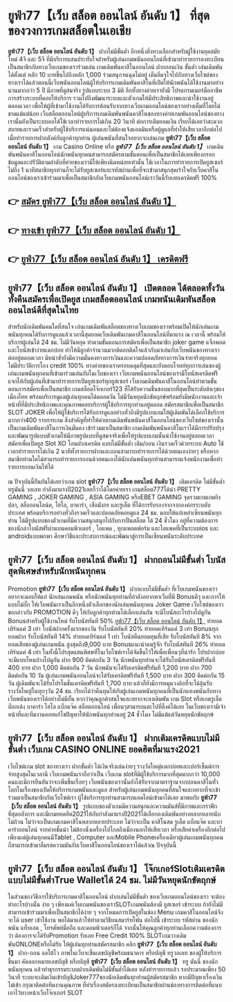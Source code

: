 # ยูฟ่า77【เว็บ สล็อต ออนไลน์ อันดับ 1】  ที่สุดของวงการเกมสล็อตในเอเชีย

**ยูฟ่า77【เว็บ สล็อต ออนไลน์ อันดับ 1】** ฝากไม่มีขั้นต่ำ  อีกหนึ่งสิ่งทางเลือกสำหรับผู้ใช้งานยุคสมัยใหม่ 4จี และ 5จี ที่มีบริการแสนประทับใจสำหรับผู้เล่นเกมพนันออนไลน์ที่เข้ามาทำรายการลงทะเบียนเป็นสมาชิกกับทางเว็บเกมของเราร่วมเล่น เกมเดิมพันคาสิโนออนไลน์ ฝากถอนเงิน ขั้นต่ำ เล่นเดิมพันได้ตั้งแต่ หลัก 10 บาทขึ้นไปถึงหลัก 1,000 ร่วมสนุกจนฉุดไม่อยู่ เต็มอิ่มจุใจไปกับทางเว็บไซต์ของทางเราได้แล้วตอนนี้เว็บพนันออนไลน์ผู้ให้บริการเกมเดิมพันคาสิโนที่เปิดให้นักพนันได้ใช้งานมาอย่างนานมากกว่า 5 ปี มีภาพที่ดูสมจริง รูปแบบระบบ 3 มิติ
อีกทั้งทางค่ายเรายังมี โปรแกรมเมอร์มืออาชีพการสร้างระบบที่คอยให้บริการ  รวมไปถึงพัฒนาระบบและตัวเกมให้มีประสิทธิภาพและน่าใช้งานอยู่ตลอดเวลา เพื่อให้ผู้ที่เข้ามาใช้งานได้รับการต้อนรับจากทางเว็บเกมออนไลน์ของเราอย่างเต็มที่โดยไม่ขาดแม้แต่น้อย เว็บสล็อตออนไลน์ผู้บริการเกมเดิมพันพนันคาสิโนของทางค่ายเกมพันออนไลน์ของทางเรานั้นยังเป็นระบบออโต้ใช้เวลาทำรายการไม่เกิน 20 วินาที ต่อการเติมยอดเงิน เรียกได้เลยว่าสะดวกสบายและรวดเร็วสำหรับผู้ใช้บริการแน่นอนและไม่ต้องแจ้งแอดมินหรือผู้ดูแลที่ทำให้เสียเวลาอีกต่อไปเมื่อทำรายการฝากตังค์กับลูกค้าทุกท่าน
ผู้เล่นพนันที่สนใจอยากจะเล่นเกม **ยูฟ่า77【เว็บ สล็อต ออนไลน์ อันดับ 1】** เกม Casino Online หรือ ***ยูฟ่า77【เว็บ สล็อต ออนไลน์ อันดับ 1】*** เกมเดิมพันพนันคาสิโนออนไลน์นักพนันทุกคนสามารถสมัครตามขั้นตอนเพื่อเป็นสมาชิกได้เลยเพียงกรอกข้อมูลและปรัวัติตามลำดับที่ค่ายของเรามีให้เพียงนิดหน่อยเท่านั้น ใช้เวลาในการทำรายการเปิดยูสเซอร์ไม่ถึง 1 นาทีสมาชิกทุกท่านก็จะได้รับยูสเซอร์และรหัสผ่านเพื่อที่จะเข้ามาสนุกสุดเร้าใจกับเว็บคาสิโนออนไลน์ของเราเข้าร่วมมาเพื่อเป็นสมาชิกกับเว็บเกมพนันออนไลน์เราวันนี้รับเลยเครดิตฟรี 100%

## 👉 [สมัคร ยูฟ่า77【เว็บ สล็อต ออนไลน์ อันดับ 1】](https://archa888.com/)
## 👉 [ทางเข้า ยูฟ่า77【เว็บ สล็อต ออนไลน์ อันดับ 1】](https://archa888.com/)
## 👉 [ยูฟ่า77【เว็บ สล็อต ออนไลน์ อันดับ 1】 เครดิตฟรี](https://archa888.com/)

## ยูฟ่า77【เว็บ สล็อต ออนไลน์ อันดับ 1】 เปิดตลอด ได้ตลอดทั้งวันทั้งคืนสมัครเพื่อเปิดยูส เกมสล็อตออนไลน์ เกมพนันเดิมพันสล็อตออนไลน์ดีที่สุดในไทย

สำหรับนักเดิมพันคนใดที่สนใจ เล่นเกมเดิมพันสล็อตของทางเว็บเกมของเราพร้อมเปิดให้นักเล่นเกมพนันทุกคนได้รับการดูแลแล้วเวลานี้สุดยอดเว็บเดิมพันเกมคาสิโนออนไลน์ที่มาแรง ณ เวลานี้ พร้อมให้บริการผู้เล่นได้ 24 ชม. ไม่มีวันหยุด ทำตามขั้นตอนการสมัครเพื่อเป็นสมาชิก joker game แจ็กพอตและโบนัสเข้าง่ายแตกบ่อย ทำให้มีลูกค้าจำนวนมากติดอกติดใจแล้วกับมาเล่นกับเว็บพนันของทางเราต่ออยู่ตลอดเวลา มิหนำซ้ำยังมีความมั่นคงทางการเงินและความปลอดภัยทางการเงินจ่ายจริงทุกยอดไม่มีประวัติการโกง credit 100% ทางค่ายของเราครอบคลุมที่สุดและยังตอบโจทย์ทุกการเล่นของผู้เล่นเกมพนันทุกคนที่เข้ามาร่วมเล่นกับในเว็บของเรา
เว็บเกมพนันออนไลน์ของเรามีโบนัสเครดิตฟรีแจกให้กับผู้เล่นที่เข้ามาทำรายการเปิดยูสเซอร์ทุกยูสเซอร์ เว็บเกมเดิมพันคาสิโนออนไลน์ทำตามขั้นตอนการสมัครเพื่อเป็นสมาชิก เกมสล็อตโจ๊กเกอร์123 ที่ได้รับความชื่นชอบมากที่สุดเป็นระดับต้นๆของเมืองไทย พร้อมบริการดูแลผู้เล่นทุกคนได้ตลอดวัน ไม่มีวันหยุดนักขัตฤกษ์พร้อมยังมีพนักงานและเจ้าหน้าที่ที่มีประสิทธิภาพและคุณภาพคอยบริการผู้ใช้บริการทุกท่านอยู่ตลอด สมัครสมาชิกเพื่อเป็นสมาชิก SLOT JOKER เพื่อให้ผู้ใช้บริการได้รับการดูแลอย่างทั่วถึงมีรูปแบบเกมให้ผู้เดิมพันได้เลือกใช้บริการมากกว่า400 รายการเกม
สิ่งสำคัญที่ทำให้ค่ายเกมเดิมพันพนันคาสิโนออนไลน์ของเว็บไซต์ของเรานั้นเป็นเกมเดิมพันคาสิโนการเงินมั่นคง เข้าร่วมมาเป็นสมาชิก  เกมเดิมพันพนันคาสิโนเราได้มีการปรับปรุงและพัฒนารูปแบบตัวเกมให้มีภาพรูปแบบที่ดูสมจจริงเพื่อให้รูปแบบเกมนั้นน่าใช้งานอยู่ตลอดเวลา สมัครเพื่อเปิดยูส Slot XO โอนฝากเครดิต แบบไม่มีขั้นต่ำ เติม/ถอน เงินรวดเร็วด้วยระบบ Auto ใช้เวลาทำรายการไม่เกิน 2 นาทีทั้งรายการฝากและถอนสามารถทำรายการได้ด้วยตนเองง่ายๆ หรือหากสมาชิกท่านใดไม่สามารถทำรายการถอนด้วยตนเองได้นักเล่นพนันทุกท่านสามารถแจ้งพนักงานเพื่อทำรายการถอนเงินให้ได้

ณ ปัจจุบันนี้ยืนยันได้เลยว่าเกม slot  **ยูฟ่า77【เว็บ สล็อต ออนไลน์ อันดับ 1】** เติมเครดิต ไม่มีขั้นต่ำทรูมันนี่ วอเลท กำลังมาแรงปี2021เลยก็ว่าได้โดยค่ายเรา เกมสล็อต777ได้นำ PRETTY GAMING , JOKER GAMING , ASIA GAMING หรือEBET GAMING จุดรวมเกมเกมยิงปลา, สล็อออนไลน์ต, ไฮโล, บาคาร่า, เสือมังกร และรูเล็ต ที่ได้การรับรองจากจากองค์กรระบดับประเทศ พร้อมบริการอย่างทั่วถึงรวดเร็วและปลอดภัยคอยดูแล 24 ชม. มอบให้แก่เหล่าเซียนพนันทุกท่าน ได้มีรูปแบบของตัวเกมที่มีความสนุกสนุกไปกับการปั่นสล็อต ได้ 24 ชั่วโมง อยู่ที่ความต้องการของนักล่าโบนัสฟรีผ่านบนคอมพิวเตอร์ , ไอแพด , ทุกแพลตฟอร์ม และไอแพดที่เป็นระบบios และ androidแบบพกพา ศึกษาวิธีและประสบการณ์และพัฒนาสู่การเป็นเซียนพนันระดับประเทศ

## ยูฟ่า77【เว็บ สล็อต ออนไลน์ อันดับ 1】 ฝากถอนไม่มีขั้นต่ำ โบนัสสุดพิเศษสำหรับนักพนันทุกคน

 Promotion  **ยูฟ่า77【เว็บ สล็อต ออนไลน์ อันดับ 1】** ฝากแบบไม่มีขั้นต่ำ ที่เว็บเกมพนันของเราอยากจะมอบให้แก่  นักเล่นเกมพนัน หรือนักพนันทุกท่านที่กำลังอยากหาเว็บที่มี Bonusดีๆ และการให้แบบไม่กั๊ก ให้เว็บพนันเราเป็นอีกหนึ่งตัวเลือกของนักเล่นพนันทุกคน Joker Game เว็บไซต์ของเรา ขอกล่าวกับ PROMOTION ดีๆ ให้กับลูกค้าทุกท่านได้เลือกเล่นกัน จะมีโบนัสอะไรบ้างไปดูกัน
Bonusสำหรับผู้ใช้งานใหม่ รับโบนัสทันที 50% [ยูฟ่า77【เว็บ สล็อต ออนไลน์ อันดับ 1】](https://archa888.com/) ทำยอดเทิร์นแค่ 3 เท่า
โบนัสฝากครั้งแรกของวัน รับโบนัสทันที 20% ทำยอดเทิร์นแค่ 3 เท่า
Bonusทุกยอดฝาก รับโบนัสทันที 14% ทำยอดเทิร์นแค่ 1 เท่า
โบนัสคืนยอดทุนที่เสีย รับโบนัสทันที 8% จากยอดเสียของผู้เล่นเกมพนัน สูงสุดถึง9,000 บาท
Bonusแนะนำคนรู้จัก รับโบนัสทันที 26% ทำยอดเทิร์นแค่ 4 เท่า
ในทั้งนี้โปรสุดแสนพิศษที่ในเว็บไซต์เราได้จัดขึ้นไว้ให้เพื่อเพื่อนๆที่น่ารัก โปรฝากบ่อย จะมีแบบไหนบ้างไปดูกัน
ฝาก 900 ติดต่อกัน 3 วัน นักพนันทุกท่านจะได้รับโบนัสเครดิตฟรีทันที 400 บาท
ฝาก 1,000 ติดต่อกัน 7 วัน นักพนันจะได้รับเครดิตฟรีทันที 1,200 บาท
ฝาก 700 ติดต่อกัน 10 วัน ผู้เล่นเกมพนันออนไลน์จะได้รับเครดิตฟรีทันที 1,500 บาท
ฝาก 300 ติดต่อกัน 15 วัน ผู้เดิมพันจะได้รับโปรโมชั่นเครดิตฟรีทันที 1,700 บาท
แล้วก็ยังมีการหมุนวงล้อที่จะได้ลุ้นรับรางวัลใหญ่ในทุกๆวัน 24 ชม. เรียกได้ว่าคืนทุนให้กับผู้เล่นเกมพนันทุกคนที่เป็นนักแทงพนันกับทางเว็บพนันของเราได้อย่างไม่มีอั้น หากว่าคุณลูกค้าสนใจและอยากจะลงเดิมพัน เกม Slot หรือเกมรูเล็ต  ป๊อกเด้ง บาคาร่า ไฮโล แบ็กแจ๊ค สล็อตออนไลน์ เพื่อนๆสามารถแตะไปที่ลิ้งค์ได้เลย ในเว็บของเรามีเจ้าหน้าที่และทีมงานคอยแก้ไขปัญหาให้นักพนันทุกท่านอยู่ 24 ชั่วโมง ไม่มีแม้แต่วันหยุดนักขัตฤกษ์

## ยูฟ่า77【เว็บ สล็อต ออนไลน์ อันดับ 1】 ฝากเติมเครดิตแบบไม่มีขั้นต่ำ  เว็บเกม CASINO ONLINE ยอดฮิตที่มาแรง2021

เว็บไซต์เกม slot ของทางเรา ฝากขั้นต่ำ ได้เงินจริงเล่นง่ายๆ รางวัลใหญ่แตกบ่อยและเปอร์เซ็นต์การจ่ายสูงสุดในเวลานี เว็บเกมพนันเราถือว่าเป็น เว็บเกม slotที่มีผู้ใช้บริการมากที่สุดมากกว่า 10,000 คนและมีการยืนยันว่าจะเพิ่มขึ้นเรื่อยๆ เว็บพนันของเรานั้นยังได้รับจากมาตราฐานจากบ่อนคาสิโนทั่วโลกในเรื่องของเปิดให้บริการเกมพนันและดูแล สำหรับผู้เล่นเกมพนันทุกคนที่สนใจและอยากที่จะเข้าร่วมมาเป็นสมาชิกกับเว็บไซต์เรา ผู้ใช้บริการทุกท่านสามารถแอดไลน์เข้ามาได้เลย
	มาพบกับ **ยูฟ่า77【เว็บ สล็อต ออนไลน์ อันดับ 1】** รูปแบบของตัวเกมมีความสนุกและความมันส์ที่มีภาพและกราฟิกที่สุดอลังการ และมีเกมยอดฮิต2021ให้กับกำลังมาแรงปี2021ได้เลือกลงเดิมพันอย่างหลากหลายนับไม่ถ้วน  ไม่ว่าจะเป็นเกมเกมคาสิโนหลากหลายประเภท ไม่ว่าจะเป็น คาสิโนสด รูเล็ต แบ็กแจ๊ค และบาคาร่าออนไลน์ จากค่ายชั้นนำ ไม่ต้องนั่งเครื่องไปไกลถึงเมืองนอกให้เสียเวลา หรือเสียค่าเครื่องอีกต่อไป เพียงแค่ผู้เล่นทุกคนมีTablet , Computer และMobile Phoneเครื่องเดียวผู้เล่นเกมพนันทุกคนก็สามารถเข้ามาลิ้มรสความมันกับเว็บคาสิโนออนไลน์ของเราได้แล้วณ ปัจจุบันนี้

## ยูฟ่า77【เว็บ สล็อต ออนไลน์ อันดับ 1】 โจ๊กเกอร์Slotเติมเครดิตแบบไม่มีขั้นต่ำTrue Walletได้ 24 ชม. ไม่มีวันหยุดนักขัตฤกษ์

ในส่วนของวิธีการใช้บริการเกมคาสิโนออนไลน์ ฝากเล่นไม่มีขั้นต่ำ ของเว็บเกมออนไลน์ของเรา จะต้องทำอะไรบ้างนั้น ง่าย ๆ เพียงแค่เว็บเกมพนันของเราSLOTเกมพนันต้องมี ยูสเซอร์ เข้าระบบ ถ้ายังไม่มีสามารถเข้าร่วมมาเพื่อเป็นสมาชิกได้ง่าย ๆ จากโหมดการเปิดยูสในช่อง Menu เกมคาสิโนออนไลน์จึงจะได้ user เข้าใช้งาน พอได้มาแล้วให้ทำตามวิธีบนสมาร์ทโฟน ต่อไปนี้
เข้าระบบ รหัสผ่าน  ของนักพนัน แท็บเลต , โทรศัพท์มือถือ และคอมพิวเตอร์ก็ได้
จากนั้นให้คุณลูกค้าทุกท่านเลือกความต้องการว่า ต้องการจะได้รับPromotion รับเลย Free Credit 100% SLOTเกมวางเดิมพันONLONEหรือไม่รับ
ให้ผู้เล่นทุกท่านสมัครสมาชิก คลิก **ยูฟ่า77【เว็บ สล็อต ออนไลน์ อันดับ 1】** ฝาก-ถอน ออโต้ไว ภาพในเว็บจะขึ้นเลขบัญชีพร้อมธนาคาร หรือบัญชี ทรูวอเลท ของผู้ให้บริการขึ้นมา
คัดลอกหมายเลขบัญชี หรือบัญชี **ยูฟ่า77【เว็บ สล็อต ออนไลน์ อันดับ 1】** ทรู มันนี่ ของนักพนันทุกคน แล้วทำธุรกรรมระบบฝากเดิมพันไม่มีขั้นต่ำได้เลย
หลังทำรายการแล้ว รอประมาณเพียง 50 วินาที ระบบจะเติมเงินเข้าบัญชีJoker777ของนักเดิมพันทุกท่านผู้สมัครสมาชิก
หากมีปัญหาเรื่องเงินไม่เข้า กรุณาติดต่อทีมงานคุณภาพ ที่ทำเรื่องสมัครลงทะเบียนเป็นสมาชิกผ่านช่องทางการติดต่อที่แนบเอาไว้ทางหน้าเว็บโจ๊กเกอร์ SLOT


